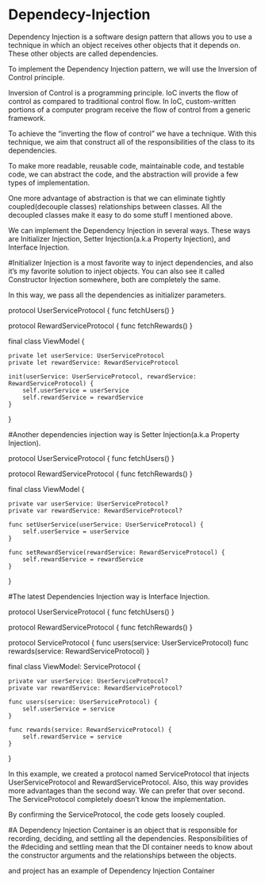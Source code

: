 # Dependecy-Injection


Dependency Injection is a software design pattern that allows you to use a technique in which an object receives other objects that it depends on. These other objects are called dependencies.

To implement the Dependency Injection pattern, we will use the Inversion of Control principle.

Inversion of Control is a programming principle. IoC inverts the flow of control as compared to traditional control flow. In IoC, custom-written portions of a computer program receive the flow of control from a generic framework.

To achieve the “inverting the flow of control” we have a technique. With this technique, we aim that construct all of the responsibilities of the class to its dependencies.

To make more readable, reusable code, maintainable code, and testable code, we can abstract the code, and the abstraction will provide a few types of implementation.

One more advantage of abstraction is that we can eliminate tightly coupled(decouple classes) relationships between classes. All the decoupled classes make it easy to do some stuff I mentioned above.

We can implement the Dependency Injection in several ways. These ways are Initializer Injection, Setter Injection(a.k.a Property Injection), and Interface Injection.



#Initializer Injection is a most favorite way to inject dependencies, and also it’s my favorite solution to inject objects. You can also see it called Constructor Injection somewhere, both are completely the same.

In this way, we pass all the dependencies as initializer parameters.

protocol UserServiceProtocol {
    func fetchUsers()
}

protocol RewardServiceProtocol {
    func fetchRewards()
}

final class ViewModel {

    private let userService: UserServiceProtocol
    private let rewardService: RewardServiceProtocol

    init(userService: UserServiceProtocol, rewardService: RewardServiceProtocol) {
        self.userService = userService
        self.rewardService = rewardService
    }

}


#Another dependencies injection way is Setter Injection(a.k.a Property Injection).

protocol UserServiceProtocol {
    func fetchUsers()
}

protocol RewardServiceProtocol {
    func fetchRewards()
}

final class ViewModel {

    private var userService: UserServiceProtocol?
    private var rewardService: RewardServiceProtocol?

    func setUserService(userService: UserServiceProtocol) {
        self.userService = userService
    }

    func setRewardService(rewardService: RewardServiceProtocol) {
        self.rewardService = rewardService
    }

}

#The latest Dependencies Injection way is Interface Injection.

protocol UserServiceProtocol {
    func fetchUsers()
}

protocol RewardServiceProtocol {
    func fetchRewards()
}

protocol ServiceProtocol {
    func users(service: UserServiceProtocol)
    func rewards(service: RewardServiceProtocol)
}


final class ViewModel: ServiceProtocol {
    
    private var userService: UserServiceProtocol?
    private var rewardService: RewardServiceProtocol?
    
    func users(service: UserServiceProtocol) {
        self.userService = service
    }
    
    func rewards(service: RewardServiceProtocol) {
        self.rewardService = service
    }
    
}

In this example, we created a protocol named ServiceProtocol that injects UserServiceProtocol and RewardServiceProtocol.
Also, this way provides more advantages than the second way. We can prefer that over second.
The ServiceProtocol completely doesn’t know the implementation.

By confirming the ServiceProtocol, the code gets loosely coupled.

#A Dependency Injection Container is an object that is responsible for recording, deciding, and settling all the dependencies. Responsibilities of the #deciding and settling mean that the DI container needs to know about the constructor arguments and the relationships between the objects.

and project has an example of Dependency Injection Container

